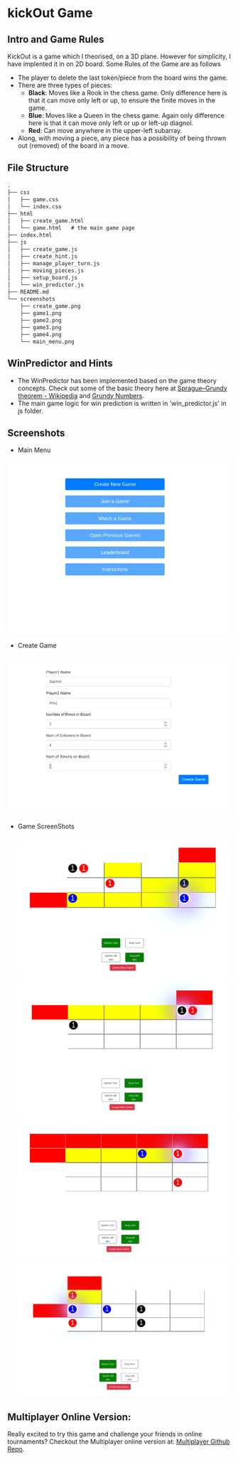 # kickOut Game

## Intro and Game Rules

KickOut is a game which I theorised, on a 3D plane. However for simplicity, I have implented it in on 2D board.
Some Rules of the Game are as follows

- The player to delete the last token/piece from the board wins the game.
- There are three types of pieces:
  - **Black**: Moves like a Rook in the chess game. Only difference here is that it can move only left or up, to ensure the finite moves in the game.
  - **Blue**: Moves like a Queen in the chess game. Again only difference here is that it can move only left or up or left-up diagnol.
  - **Red**: Can move anywhere in the upper-left subarray.
- Along, with moving a piece, any piece has a possibility of being thrown out (removed) of the board in a move.

## File Structure

```shell
.
├── css
│   ├── game.css
│   └── index.css
├── html
│   ├── create_game.html
│   └── game.html   # the main game page
├── index.html
├── js
│   ├── create_game.js
│   ├── create_hint.js
│   ├── manage_player_turn.js
│   ├── moving_pieces.js
│   ├── setup_board.js
│   └── win_predictor.js
├── README.md
└── screenshots
    ├── create_game.png
    ├── game1.png
    ├── game2.png
    ├── game3.png
    ├── game4.png
    └── main_menu.png
```

## WinPredictor and Hints

- The WinPredictor has been implemented based on the game theory concepts. Check out some of the basic theory here at [Sprague–Grundy theorem - Wikipedia](https://en.wikipedia.org/wiki/Sprague%E2%80%93Grundy_theorem) and [Grundy Numbers](https://en.wikipedia.org/wiki/Nimber).
- The main game logic for win prediction is written in 'win_predictor.js' in js folder.


## Screenshots
- Main Menu
     
![Game Main Menu](screenshots/main_menu.png)

- Create Game

![Create Game](screenshots/create_game.png)

- Game ScreenShots 
  
  ![Game 1](screenshots/game4.png)
  ![Game 2](screenshots/game3.png)
  ![Game 3](screenshots/game2.png)
  ![Game 4](screenshots/game1.png)

## Multiplayer Online Version:
Really excited to try this game and challenge your friends in online tournaments? Checkout the Multiplayer online version at: [Multiplayer Github Repo](https://github.com/yadav-sachin/kickOut).


